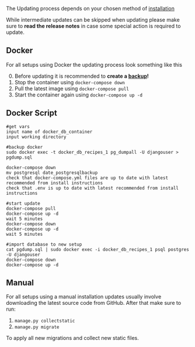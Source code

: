 The Updating process depends on your chosen method of [installation](/install/docker)

While intermediate updates can be skipped when updating please make sure to 
**read the release notes** in case some special action is required to update.

## Docker
For all setups using Docker the updating process look something like this

0. Before updating it is recommended to **create a [backup](/system/backup)!**
1. Stop the container using `docker-compose down`
2. Pull the latest image using `docker-compose pull`
3. Start the container again using `docker-compose up -d`

## Docker Script
```
#get vars
input name of docker_db_container
input working directory

#backup docker
sudo docker exec -t docker_db_recipes_1 pg_dumpall -U djangouser > pgdump.sql

docker-compose down
mv postgresql date_postgresqlbackup
check that docker-compose.yml files are up to date with latest recommended from install instructions
check that .env is up to date with latest recommended from install instructions

#start update
docker-compose pull
docker-compose up -d
wait 5 minutes
docker-compose down
docker-compose up -d
wait 5 minutes

#import database to new setup
cat pgdump.sql | sudo docker exec -i docker_db_recipes_1 psql postgres -U djangouser
docker-compose down
docker-compose up -d
```

## Manual

For all setups using a manual installation updates usually involve downloading the latest source code from GitHub.
After that make sure to run:

1. `manage.py collectstatic`
2. `manage.py migrate`

To apply all new migrations and collect new static files.
